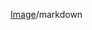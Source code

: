 [Image](https://user-images.githubusercontent.com/91682540/144322782-dea0e15f-974f-49ec-b827-745e689b3522.png)/markdown
